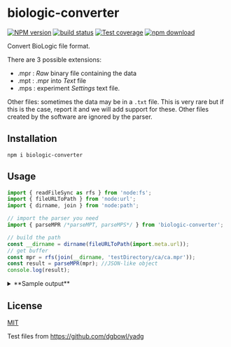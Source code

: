 # biologic-converter

[![NPM version][npm-image]][npm-url]
[![build status][ci-image]][ci-url]
[![Test coverage][codecov-image]][codecov-url]
[![npm download][download-image]][download-url]

Convert BioLogic file format.

There are 3 possible extensions:

- .mpr : _Raw_ binary file containing the data
- .mpt : .mpr into _Text_ file
- .mps : experiment _Settings_ text file.

Other files: sometimes the data may be in a `.txt` file. This is very rare but if this is the case,
report it and we will add support for these. Other files created by the software are ignored by the
parser.

## Installation

`npm i biologic-converter`

## Usage

```js
import { readFileSync as rfs } from 'node:fs';
import { fileURLToPath } from 'node:url';
import { dirname, join } from 'node:path';

// import the parser you need
import { parseMPR /*parseMPT, parseMPS*/ } from 'biologic-converter';

// build the path
const __dirname = dirname(fileURLToPath(import.meta.url));
// get buffer
const mpr = rfs(join(__dirname, 'testDirectory/ca/ca.mpr'));
const result = parseMPR(mpr); //JSON-like object
console.log(result);
```

<details>

<summary>
**Sample output**
</summary>

```text
{
  name: 'BIO-LOGIC MODULAR FILE',
  settings: {
    header: {
      shortName: 'VMP Set',
      longName: 'VMP settings',
      length: 6691,
      version: 0,
      date: '04/29/19'
    },
    variables: {
      technique: 'CA',
      comments: '',
      activeMaterialMass: 0.875,
      atX: 0,
      molecularWeight: 0.0010000000474974513,
      atomicWeight: 0.0010000000474974513,
      //...
      params: [Object]
    }
  },
  data: {
    header: {
      shortName: 'VMP data',
      longName: 'VMP data',
      length: 55923,
      version: 3,
      date: '04/29/19'
    },
    variables: {
      z: [Object],
      y: [Object],
      x: [Object],
      w: [Object],
      //...
    }
  },
  log: {
    header: {
      shortName: 'VMP LOG',
      longName: 'VMP LOG',
      length: 7742,
      version: 0,
      date: '05/01/19'
    },
    variables: {
      runOnChannel: [Object],
      eweControlRange: [Object],
      oleTimestamp: 43584.65494212963,
      //...
    }
  }
}
```

</details>

## License

[MIT](./LICENSE)

Test files from https://github.com/dgbowl/yadg

[ci-image]: https://github.com/cheminfo/biologic-converter/workflows/Node.js%20CI/badge.svg?branch=main
[ci-url]: https://github.com/cheminfo/biologic-converter/actions?query=workflow%3A%22Node.js+CI%22
[codecov-image]: https://img.shields.io/codecov/c/github/cheminfo/biologic-converter.svg
[codecov-url]: https://codecov.io/gh/cheminfo/biologic-converter
[npm-image]: https://img.shields.io/npm/v/biologic-converter.svg
[npm-url]: https://www.npmjs.com/package/biologic-converter
[download-image]: https://img.shields.io/npm/dm/biologic-converter.svg
[download-url]: https://www.npmjs.com/package/biologic-converter
